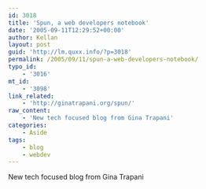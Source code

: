 ```yaml
---
id: 3018
title: 'Spun, a web developers notebook'
date: '2005-09-11T12:29:52+00:00'
author: Kellan
layout: post
guid: 'http://lm.quxx.info/?p=3018'
permalink: /2005/09/11/spun-a-web-developers-notebook/
typo_id:
    - '3016'
mt_id:
    - '3098'
link_related:
    - 'http://ginatrapani.org/spun/'
raw_content:
    - 'New tech focused blog from Gina Trapani'
categories:
    - Aside
tags:
    - blog
    - webdev
---
```


New tech focused blog from Gina Trapani